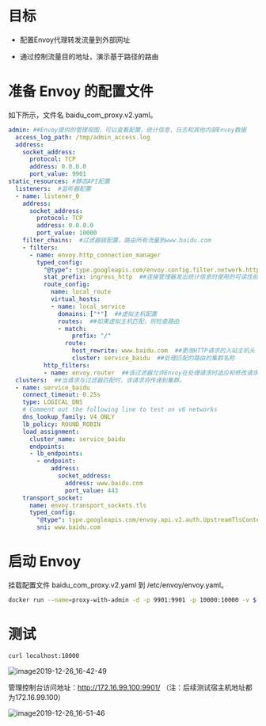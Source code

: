 # 目标

- 配置Envoy代理转发流量到外部网址

- 通过控制流量目的地址，演示基于路径的路由

# 准备 Envoy 的配置文件

如下所示，文件名 baidu_com_proxy.v2.yaml。

```yaml
admin: ##Envoy提供的管理视图，可以查看配置，统计信息，日志和其他内部Envoy数据
  access_log_path: /tmp/admin_access.log
  address:
    socket_address:     
      protocol: TCP
      address: 0.0.0.0
      port_value: 9901
static_resources: #静态API配置
  listeners:  #监听器配置
  - name: listener_0
    address:
      socket_address:
        protocol: TCP
        address: 0.0.0.0
        port_value: 10000
    filter_chains:  #过滤器链配置，路由所有流量到www.baidu.com
    - filters:
      - name: envoy.http_connection_manager
        typed_config:
          "@type": type.googleapis.com/envoy.config.filter.network.http_connection_manager.v2.HttpConnectionManager
          stat_prefix: ingress_http  ##连接管理器发出统计信息时使用的可读性前缀
          route_config:
            name: local_route
            virtual_hosts:
            - name: local_service
              domains: ["*"]  ##虚拟主机配置
              routes:  ##如果虚拟主机匹配，则检查路由
              - match:
                  prefix: "/"
                route:
                  host_rewrite: www.baidu.com  ##更改HTTP请求的入站主机头
                  cluster: service_baidu  ##处理匹配的路由的集群名称
          http_filters:
          - name: envoy.router  ##该过滤器允许Envoy在处理请求时适应和修改请求
  clusters:  ##当请求与过滤器匹配时，该请求将传递到集群。
  - name: service_baidu
    connect_timeout: 0.25s
    type: LOGICAL_DNS
    # Comment out the following line to test on v6 networks
    dns_lookup_family: V4_ONLY
    lb_policy: ROUND_ROBIN
    load_assignment:
      cluster_name: service_baidu
      endpoints:
      - lb_endpoints:
        - endpoint:
            address:
              socket_address:
                address: www.baidu.com
                port_value: 443
    transport_socket:
      name: envoy.transport_sockets.tls
      typed_config:
        "@type": type.googleapis.com/envoy.api.v2.auth.UpstreamTlsContext
        sni: www.baidu.com
```

# 启动 Envoy

挂载配置文件 baidu_com_proxy.v2.yaml 到 /etc/envoy/envoy.yaml。

```bash
docker run --name=proxy-with-admin -d -p 9901:9901 -p 10000:10000 -v $(pwd)/baidu_com_proxy.v2.yaml:/etc/envoy/envoy.yaml envoyproxy/envoy:latest
```

# 测试

```bash
curl localhost:10000
```

![image2019-12-26_16-42-49](https://cdn.jsdelivr.net/gh/garroshh/figurebed/img/image2019-12-26_16-42-49.png)

管理控制台访问地址：http://172.16.99.100:9901/ （注：后续测试宿主机地址都为172.16.99.100）

![image2019-12-26_16-51-46](https://cdn.jsdelivr.net/gh/garroshh/figurebed/img/image2019-12-26_16-51-46.png)